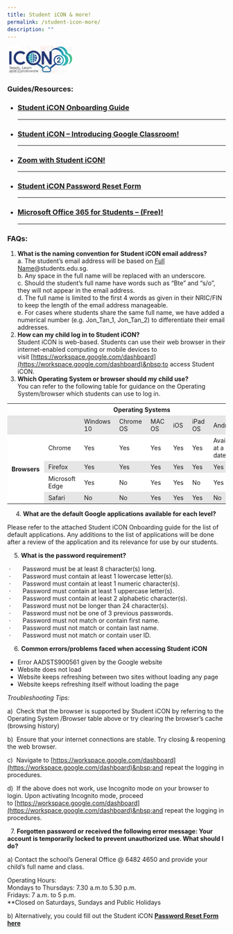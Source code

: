 ```yaml
---
title: Student iCON & more!
permalink: /student-icon-more/
description: ""
---
```

<html>
<body>
<p><a href="https://workspace.google.com/dashboard">
<img src="/images/icon-300x125.jpg"  style="width:30%">
</a></p>
</body>
</html>

### Guides/Resources:

*   ### [Student iCON Onboarding Guide](/files/Student-iCON-Onboarding-Guide.pdf)
    -----------------------------------------------------------------------------------------------------------------------------
    
*   ### [Student iCON – Introducing&nbsp;Google&nbsp;Classroom!](/files/Student-iCON-Introducing-Google-Classroom.pdf)
    --------------------------------------------------------------------------------------------------------------------------------------------------------
    
*   ### [Zoom&nbsp;with Student iCON!](/files/Student_Zoom_Onboarding_Guide.pdf)
    -----------------------------------------------------------------------------------------------------------------------
    
*   ### [Student&nbsp;**iCON**&nbsp;Password Reset Form](https://form.gov.sg/622591f0b89fad0012ff253c)
    ------------------------------------------------------------------------------------
    
*   ### [Microsoft Office 365 for Students – (Free)!](/files/Microsoft_Office_365_ProPlus_Apps_Student_Guide.pdf)
    -------------------------------------------------------------------------------------------------------------------------------------------------------------
    

### FAQs:

1.  **What is the naming convention for Student iCON email address?**  
    a. The student’s email address will be based on <u>Full Name</u>@students.edu.sg.  
    b. Any space in the full name will be replaced with an underscore.  
    c. Should the student’s full name have words such as “Bte” and “s/o”, they will not appear in the email address.  
    d. The full name is limited to the first 4 words as given in their NRIC/FIN to keep the length of the email address manageable.  
    e. For cases where students share the same full name, we have added a numerical number (e.g. Jon\_Tan\_1, Jon\_Tan\_2) to differentiate their email addresses.
2.  **How can my child log in to Student iCON?**  
    Student iCON is web-based. Students can use their web browser in their internet-enabled computing or mobile devices to visit&nbsp;[https://workspace.google.com/dashboard](https://workspace.google.com/dashboard)&nbsp;to access Student iCON.
3.  **Which Operating System or browser should my child use?**  
    You can refer to the following table for guidance on the Operating System/browser which students can use to log in.&nbsp;

<table style="box-sizing: inherit; border-collapse: collapse; border-spacing: 0px; max-width: 100%; width: 792.225px;" width="640"><tbody style="box-sizing: inherit;"><tr style="box-sizing: inherit; background: rgb(255, 255, 255);"><td style="box-sizing: inherit; padding: 5px 10px; width: 111.963px;" width="41">&nbsp;</td><td style="box-sizing: inherit; padding: 5px 10px; width: 123.287px;" width="99">&nbsp;</td><td style="box-sizing: inherit; padding: 5px 10px; width: 556.975px;" width="500" colspan="6"><strong style="box-sizing: inherit; font-weight: bold;">&nbsp; &nbsp; &nbsp; &nbsp; &nbsp; &nbsp; &nbsp; &nbsp; &nbsp; Operating Systems</strong></td></tr><tr style="box-sizing: inherit; background: rgb(230, 230, 230);"><td style="box-sizing: inherit; padding: 5px 10px; width: 111.963px;">&nbsp;</td><td style="box-sizing: inherit; padding: 5px 10px; width: 123.287px;">&nbsp;</td><td style="box-sizing: inherit; padding: 5px 10px; width: 103.45px;">Windows 10</td><td style="box-sizing: inherit; padding: 5px 10px; width: 103.45px;">Chrome OS</td><td style="box-sizing: inherit; padding: 5px 10px; width: 90.7px;">MAC OS</td><td style="box-sizing: inherit; padding: 5px 10px; width: 79.3625px;">iOS</td><td style="box-sizing: inherit; padding: 5px 10px; width: 72.2625px;">iPad OS</td><td style="box-sizing: inherit; padding: 5px 10px; width: 107.75px;">Android</td></tr><tr style="box-sizing: inherit; background: rgb(255, 255, 255);"><td style="box-sizing: inherit; padding: 5px 10px; width: 111.963px;" rowspan="4"><strong style="box-sizing: inherit; font-weight: bold;">Browsers</strong></td><td style="box-sizing: inherit; padding: 5px 10px; width: 123.287px;">Chrome</td><td style="box-sizing: inherit; padding: 5px 10px; width: 103.45px;">Yes</td><td style="box-sizing: inherit; padding: 5px 10px; width: 103.45px;">Yes</td><td style="box-sizing: inherit; padding: 5px 10px; width: 90.7px;">Yes</td><td style="box-sizing: inherit; padding: 5px 10px; width: 79.3625px;">Yes</td><td style="box-sizing: inherit; padding: 5px 10px; width: 72.2625px;">Yes</td><td style="box-sizing: inherit; padding: 5px 10px; width: 107.75px;" width="79">Available at a later date</td></tr><tr style="box-sizing: inherit; background: rgb(230, 230, 230);"><td style="box-sizing: inherit; padding: 5px 10px; width: 123.287px;">Firefox</td><td style="box-sizing: inherit; padding: 5px 10px; width: 103.45px;">Yes</td><td style="box-sizing: inherit; padding: 5px 10px; width: 103.45px;">Yes</td><td style="box-sizing: inherit; padding: 5px 10px; width: 90.7px;">Yes</td><td style="box-sizing: inherit; padding: 5px 10px; width: 79.3625px;">Yes</td><td style="box-sizing: inherit; padding: 5px 10px; width: 72.2625px;">Yes</td><td style="box-sizing: inherit; padding: 5px 10px; width: 107.75px;">Yes</td></tr><tr style="box-sizing: inherit; background: rgb(255, 255, 255);"><td style="box-sizing: inherit; padding: 5px 10px; width: 123.287px;">Microsoft Edge</td><td style="box-sizing: inherit; padding: 5px 10px; width: 103.45px;">Yes</td><td style="box-sizing: inherit; padding: 5px 10px; width: 103.45px;">No</td><td style="box-sizing: inherit; padding: 5px 10px; width: 90.7px;">Yes</td><td style="box-sizing: inherit; padding: 5px 10px; width: 79.3625px;">Yes</td><td style="box-sizing: inherit; padding: 5px 10px; width: 72.2625px;">No</td><td style="box-sizing: inherit; padding: 5px 10px; width: 107.75px;">Yes</td></tr><tr style="box-sizing: inherit; background: rgb(230, 230, 230);"><td style="box-sizing: inherit; padding: 5px 10px; width: 123.287px;">Safari</td><td style="box-sizing: inherit; padding: 5px 10px; width: 103.45px;">No</td><td style="box-sizing: inherit; padding: 5px 10px; width: 103.45px;">No</td><td style="box-sizing: inherit; padding: 5px 10px; width: 90.7px;">Yes</td><td style="box-sizing: inherit; padding: 5px 10px; width: 79.3625px;">Yes</td><td style="box-sizing: inherit; padding: 5px 10px; width: 72.2625px;">Yes</td><td style="box-sizing: inherit; padding: 5px 10px; width: 107.75px;">No</td></tr></tbody></table>

&nbsp; &nbsp; &nbsp;4.&nbsp;**What are the default Google applications available for each level?**

Please refer to the attached Student iCON Onboarding guide for the list of default applications. Any additions to the list of applications will be done after a review of the application and its relevance for use by our students.

&nbsp; &nbsp; 5.&nbsp;**What is the password requirement?**&nbsp;

&nbsp;·&nbsp;&nbsp;&nbsp;&nbsp;&nbsp;&nbsp; Password must be at least 8 character(s) long.  
&nbsp;·&nbsp;&nbsp;&nbsp;&nbsp;&nbsp;&nbsp; Password must contain at least 1 lowercase letter(s).  
&nbsp;·&nbsp;&nbsp;&nbsp;&nbsp;&nbsp;&nbsp; Password must contain at least 1 numeric character(s).  
&nbsp;·&nbsp;&nbsp;&nbsp;&nbsp;&nbsp;&nbsp; Password must contain at least 1 uppercase letter(s).  
&nbsp;·&nbsp;&nbsp;&nbsp;&nbsp;&nbsp;&nbsp; Password must contain at least 2 alphabetic character(s).  
&nbsp;·&nbsp;&nbsp;&nbsp;&nbsp;&nbsp;&nbsp; Password must not be longer than 24 character(s).  
&nbsp;·&nbsp;&nbsp;&nbsp;&nbsp;&nbsp;&nbsp; Password must not be one of 3 previous passwords.  
&nbsp;·&nbsp;&nbsp;&nbsp;&nbsp;&nbsp;&nbsp; Password must not match or contain first name.  
&nbsp;·&nbsp;&nbsp;&nbsp;&nbsp;&nbsp;&nbsp; Password must not match or contain last name.  
&nbsp;·&nbsp;&nbsp;&nbsp;&nbsp;&nbsp;&nbsp; Password must not match or contain user ID.&nbsp;

&nbsp; &nbsp; 6.&nbsp;**Common errors/problems faced when accessing Student iCON**

*   Error&nbsp;AADSTS900561&nbsp;given by the Google website
*   Website does not load
*   Website keeps refreshing between two sites without loading any page
*   Website keeps refreshing itself without loading the page

_Troubleshooting Tips:_&nbsp;

a)&nbsp; Check that the browser is supported by Student iCON by referring to the Operating System /Browser table above or try clearing the browser’s cache (browsing history)

b)&nbsp; Ensure that your internet connections are stable. Try closing &amp; reopening the web browser.&nbsp;

c)&nbsp; Navigate to&nbsp;[https://workspace.google.com/dashboard](https://workspace.google.com/dashboard)&nbsp;and repeat the logging in procedures.

d)&nbsp; If the above does not work, use Incognito mode on your browser to login. Upon activating Incognito mode, proceed to&nbsp;[https://workspace.google.com/dashboard](https://workspace.google.com/dashboard)&nbsp;and repeat the logging in procedures.

&nbsp; 7.&nbsp;**Forgotten password or**&nbsp;**received the following error message: Your account is temporarily locked to prevent unauthorized use. What should I do?**

a) Contact the school’s General Office @ 6482 4650 and provide your child’s full name and class.&nbsp;

Operating Hours:&nbsp;&nbsp;  
Mondays to Thursdays: 7.30 a.m.to 5.30 p.m.  
Fridays: 7 a.m. to 5 p.m.  
\*\*Closed&nbsp;on Saturdays, Sundays and Public Holidays

b) Alternatively, you could fill out the Student iCON&nbsp;[**Password Reset Form here**](https://form.gov.sg/622591f0b89fad0012ff253c)
